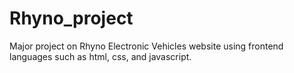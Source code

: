# Rhyno_project
Major project on Rhyno Electronic Vehicles website using frontend languages such as html, css, and javascript. 
